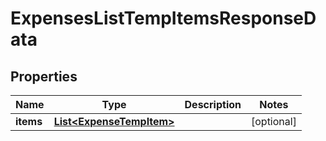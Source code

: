 

# ExpensesListTempItemsResponseData


## Properties

| Name | Type | Description | Notes |
|------------ | ------------- | ------------- | -------------|
|**items** | [**List&lt;ExpenseTempItem&gt;**](ExpenseTempItem.md) |  |  [optional] |



